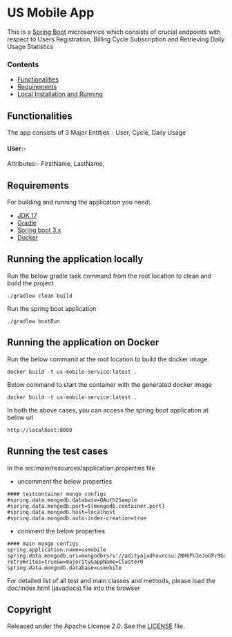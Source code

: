 # US Mobile App

This is a [Spring Boot](http://projects.spring.io/spring-boot/) microservice which consists of crucial endpoints with respect to Users Registration, Billing Cycle Subscription and Retrieving Daily Usage Statistics

### Contents

- [Functionalities](#functionalities)
- [Requirements](#requirements)
- [Local Installation and Running](#running-the-application-locally)


## Functionalities

The app consists of 3 Major Entities - User, Cycle, Daily Usage

#### User:-

Attributes:- FirstName, LastName,

## Requirements

For building and running the application you need:

- [JDK 17](https://www.oracle.com/java/technologies/javase/jdk17-archive-downloads.html)
- [Gradle](https://gradle.org/)
- [Spring boot 3.x](https://spring.io/projects/spring-boot)
- [Docker](https://docs.docker.com/get-docker/)

## Running the application locally

Run the below gradle task command from the root location to clean and build the project

```
./gradlew clean build
```

Run the spring boot application

```
./gradlew bootRun
```

## Running the application on Docker

Run the below command at the root location to build the docker image

```
docker build -t us-mobile-service:latest .
```

Below command to start the container with the generated docker image

```
docker build -t us-mobile-service:latest .
```

In both the above cases, you can access the spring boot application at below url

```
http://localhost:8080
```

## Running the test cases

In the src/main/resources/application.properties file

- uncomment the below properties

```
#### testcontainer mongo configs
#spring.data.mongodb.database=OAuth2Sample
#spring.data.mongodb.port=${mongodb.container.port}
#spring.data.mongodb.host=localhost
#spring.data.mongodb.auto-index-creation=true
```

- comment the below properties

```
#### main mongo configs
spring.application.name=usmobile
spring.data.mongodb.uri=mongodb+srv://adityajadhavncsu:2NH6PU3eJoGPr9Gs@cluster0.xqzlrqf.mongodb.net/?retryWrites=true&w=majority&appName=Cluster0
spring.data.mongodb.database=usmobile
```

For detailed list of all test and main classes and methods, please load the doc/index.html (javadocs) file into the browser

## Copyright

Released under the Apache License 2.0. See the [LICENSE](https://github.com/codecentric/springboot-sample-app/blob/master/LICENSE) file.
